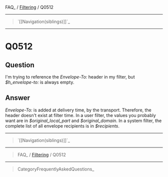 FAQ\_ / [Filtering](FAQ/Filtering) / Q0512

* * * * *

> \`[[Navigation(siblings)]]\`\_

* * * * *

Q0512
=====

Question
--------

I'm trying to reference the *Envelope-To:* header in my filter, but
*\$h\_envelope-to:* is always empty.

Answer
------

*Envelope-To:* is added at delivery time, by the transport. Therefore,
the header doesn't exist at filter time. In a user filter, the values
you probably want are in *\$original\_local\_part* and
*\$original\_domain*. In a system filter, the complete list of all
envelope recipients is in *\$recipients*.

* * * * *

> \`[[Navigation(siblings)]]\`\_

* * * * *

> FAQ\_ / [Filtering](FAQ/Filtering) / Q0512

* * * * *

> CategoryFrequentlyAskedQuestions\_
